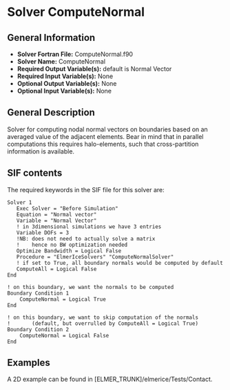 # Solver ComputeNormal
## General Information
- **Solver Fortran File:** ComputeNormal.f90
- **Solver Name:** ComputeNormal
- **Required Output Variable(s):** default is Normal Vector
- **Required Input Variable(s):** None
- **Optional Output Variable(s):** None
- **Optional Input Variable(s):** None

## General Description
Solver for computing nodal normal vectors on boundaries based on an averaged value of the adjacent elements. Bear in mind that in parallel computations this requires halo-elements, such that cross-partition information is available.

## SIF contents
The required keywords in the SIF file for this solver are:

```
Solver 1
   Exec Solver = "Before Simulation"
   Equation = "Normal vector"
   Variable = "Normal Vector"   
   ! in 3dimensional simulations we have 3 entries
   Variable DOFs = 3 
   !NB: does not need to actually solve a matrix
   !    hence no BW optimization needed
   Optimize Bandwidth = Logical False 
   Procedure = "ElmerIceSolvers" "ComputeNormalSolver"
   ! if set to True, all boundary normals would be computed by default
   ComputeAll = Logical False
End

! on this boundary, we want the normals to be computed
Boundary Condition 1
    ComputeNormal = Logical True
End

! on this boundary, we want to skip computation of the normals
!       (default, but overrulled by ComputeAll = Logical True)
Boundary Condition 2
    ComputeNormal = Logical False
End
```

## Examples
A 2D example can be found in [ELMER_TRUNK]/elmerice/Tests/Contact.
